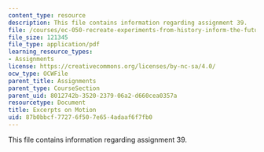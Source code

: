 ```yaml
---
content_type: resource
description: This file contains information regarding assignment 39.
file: /courses/ec-050-recreate-experiments-from-history-inform-the-future-from-the-past-galileo-january-iap-2010/87b0bbcf77276f507e654adaaf6f7fb0_MITEC_050IAP10_assn39.pdf
file_size: 121345
file_type: application/pdf
learning_resource_types:
- Assignments
license: https://creativecommons.org/licenses/by-nc-sa/4.0/
ocw_type: OCWFile
parent_title: Assignments
parent_type: CourseSection
parent_uid: 8012742b-3520-2379-06a2-d660cea0357a
resourcetype: Document
title: Excerpts on Motion
uid: 87b0bbcf-7727-6f50-7e65-4adaaf6f7fb0
---
```

This file contains information regarding assignment 39.